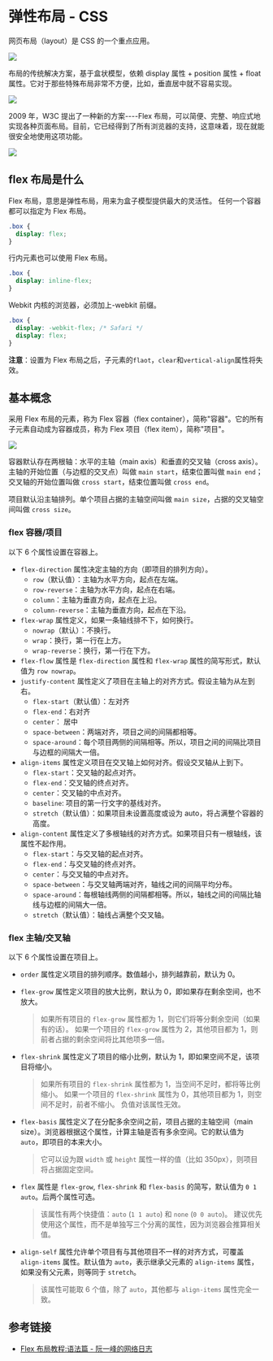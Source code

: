 # 弹性布局 - CSS

网页布局（layout）是 CSS 的一个重点应用。

![](http://www.ruanyifeng.com/blogimg/asset/2015/bg2015071001.gif)

布局的传统解决方案，基于盒状模型，依赖 display 属性 + position 属性 + float 属性。它对于那些特殊布局非常不方便，比如，垂直居中就不容易实现。

![](http://www.ruanyifeng.com/blogimg/asset/2015/bg2015071002.png)

2009 年，W3C 提出了一种新的方案----Flex 布局，可以简便、完整、响应式地实现各种页面布局。目前，它已经得到了所有浏览器的支持，这意味着，现在就能很安全地使用这项功能。

![](http://www.ruanyifeng.com/blogimg/asset/2015/bg2015071003.jpg)

## flex 布局是什么

Flex 布局，意思是弹性布局，用来为盒子模型提供最大的灵活性。
任何一个容器都可以指定为 Flex 布局。

```css
.box {
  display: flex;
}
```

行内元素也可以使用 Flex 布局。

```css
.box {
  display: inline-flex;
}
```

Webkit 内核的浏览器，必须加上-webkit 前缀。

```css
.box {
  display: -webkit-flex; /* Safari */
  display: flex;
}
```

**注意**：设置为 Flex 布局之后，子元素的`flaot`，`clear`和`vertical-align`属性将失效。

## 基本概念

采用 Flex 布局的元素，称为 Flex 容器（flex container），简称"容器"。它的所有子元素自动成为容器成员，称为 Flex 项目（flex item），简称"项目"。

![](http://www.ruanyifeng.com/blogimg/asset/2015/bg2015071004.png)

容器默认存在两根轴：水平的主轴（main axis）和垂直的交叉轴（cross axis）。主轴的开始位置（与边框的交叉点）叫做 `main start`，结束位置叫做 `main end`；交叉轴的开始位置叫做 `cross start`，结束位置叫做 `cross end`。

项目默认沿主轴排列。单个项目占据的主轴空间叫做 `main size`，占据的交叉轴空间叫做 `cross size`。

### flex 容器/项目

以下 6 个属性设置在容器上。

- `flex-direction` 属性决定主轴的方向（即项目的排列方向）。
  - `row`（默认值）：主轴为水平方向，起点在左端。
  - `row-reverse`：主轴为水平方向，起点在右端。
  - `column`：主轴为垂直方向，起点在上沿。
  - `column-reverse`：主轴为垂直方向，起点在下沿。
- `flex-wrap` 属性定义，如果一条轴线排不下，如何换行。
  - `nowrap`（默认）：不换行。
  - `wrap`：换行，第一行在上方。
  - `wrap-reverse`：换行，第一行在下方。
- `flex-flow` 属性是 `flex-direction` 属性和 `flex-wrap` 属性的简写形式，默认值为 `row nowrap`。
- `justify-content` 属性定义了项目在主轴上的对齐方式。假设主轴为从左到右。
  - `flex-start`（默认值）：左对齐
  - `flex-end`：右对齐
  - `center`： 居中
  - `space-between`：两端对齐，项目之间的间隔都相等。
  - `space-around`：每个项目两侧的间隔相等。所以，项目之间的间隔比项目与边框的间隔大一倍。
- `align-items` 属性定义项目在交叉轴上如何对齐。假设交叉轴从上到下。
  - `flex-start`：交叉轴的起点对齐。
  - `flex-end`：交叉轴的终点对齐。
  - `center`：交叉轴的中点对齐。
  - `baseline`: 项目的第一行文字的基线对齐。
  - `stretch`（默认值）：如果项目未设置高度或设为 auto，将占满整个容器的高度。
- `align-content` 属性定义了多根轴线的对齐方式。如果项目只有一根轴线，该属性不起作用。
  - `flex-start`：与交叉轴的起点对齐。
  - `flex-end`：与交叉轴的终点对齐。
  - `center`：与交叉轴的中点对齐。
  - `space-between`：与交叉轴两端对齐，轴线之间的间隔平均分布。
  - `space-around`：每根轴线两侧的间隔都相等。所以，轴线之间的间隔比轴线与边框的间隔大一倍。
  - `stretch`（默认值）：轴线占满整个交叉轴。

### flex 主轴/交叉轴

以下 6 个属性设置在项目上。

- `order` 属性定义项目的排列顺序。数值越小，排列越靠前，默认为 0。

- `flex-grow` 属性定义项目的放大比例，默认为 0，即如果存在剩余空间，也不放大。
  
  > 如果所有项目的 `flex-grow` 属性都为 1，则它们将等分剩余空间（如果有的话）。
  > 如果一个项目的 `flex-grow` 属性为 2，其他项目都为 1，则前者占据的剩余空间将比其他项多一倍。

- `flex-shrink` 属性定义了项目的缩小比例，默认为 1，即如果空间不足，该项目将缩小。
  
  > 如果所有项目的 `flex-shrink` 属性都为 1，当空间不足时，都将等比例缩小。
  > 如果一个项目的 `flex-shrink` 属性为 0，其他项目都为 1，则空间不足时，前者不缩小。
  > 负值对该属性无效。

- `flex-basis` 属性定义了在分配多余空间之前，项目占据的主轴空间（main size）。浏览器根据这个属性，计算主轴是否有多余空间。它的默认值为 `auto`，即项目的本来大小。
  
  > 它可以设为跟 `width` 或 `height` 属性一样的值（比如 350px），则项目将占据固定空间。

- `flex` 属性是 `flex-grow`, `flex-shrink` 和 `flex-basis` 的简写，默认值为 `0 1 auto`。后两个属性可选。
  
  > 该属性有两个快捷值：`auto` (`1 1 auto`) 和 `none` (`0 0 auto`)。
  > 建议优先使用这个属性，而不是单独写三个分离的属性，因为浏览器会推算相关值。

- `align-self` 属性允许单个项目有与其他项目不一样的对齐方式，可覆盖 `align-items` 属性。默认值为 `auto`，表示继承父元素的 `align-items` 属性，如果没有父元素，则等同于 `stretch`。
  
  > 该属性可能取 6 个值，除了 `auto`，其他都与 `align-items` 属性完全一致。

## 参考链接

- [Flex 布局教程:语法篇 - 阮一峰的网络日志](http://www.ruanyifeng.com/blog/2015/07/flex-grammar.html)
